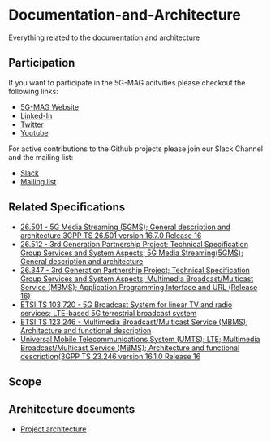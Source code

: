# Documentation-and-Architecture

Everything related to the documentation and architecture

## Participation

If you want to participate in the 5G-MAG acitvities please checkout the following links:

* [5G-MAG Website](https://www.5g-mag.com/)
* [Linked-In](https://www.linkedin.com/company/5g-mag/)
* [Twitter](https://twitter.com/5gmagnews)
* [Youtube](https://www.youtube.com/channel/UCKzSvQnMItdCHelTd9Pg3aQ)

For active contributions to the Github projects please join our Slack Channel and the mailing list:

* [Slack](5g-mag.slack.com)
* [Mailing list](https://groups.google.com/g/5g-mag-reference-tools)

## Related Specifications

* [26.501 - 5G Media Streaming (5GMS); General description and architecture 3GPP TS 26.501 version 16.7.0 Release 16](https://www.3gpp.org/ftp/Specs/latest/Rel-16/26_series)
* [26.512 - 3rd Generation Partnership Project; Technical Specification Group Services and System Aspects; 5G Media Streaming(5GMS); General description and architecture](https://www.3gpp.org/ftp/Specs/latest/Rel-16/26_series)
* [26.347 - 3rd Generation Partnership Project; Technical Specification Group Services and System Aspects; Multimedia Broadcast/Multicast Service (MBMS); Application Programming Interface and URL (Release 16)](https://www.3gpp.org/ftp/Specs/archive/26_series/26.347/)
* [ETSI TS 103 720 - 5G Broadcast System for linear TV and radio services; LTE-based 5G terrestrial broadcast system](https://www.etsi.org/deliver/etsi_ts/103700_103799/103720/01.01.01_60/ts_103720v010101p.pdf)
* [ETSI TS 123 246 - Multimedia Broadcast/Multicast Service (MBMS); Architecture and functional description ](https://www.etsi.org/deliver/etsi_ts/123200_123299/123246/)
* [Universal Mobile Telecommunications System (UMTS); LTE; Multimedia Broadcast/Multicast Service (MBMS); Architecture and functional description(3GPP TS 23.246 version 16.1.0 Release 16](https://www.3gpp.org/ftp/Specs/archive/23_series/23.246/)

## Scope

## Architecture documents

* [Project architecture](architecture/architecture.md)
